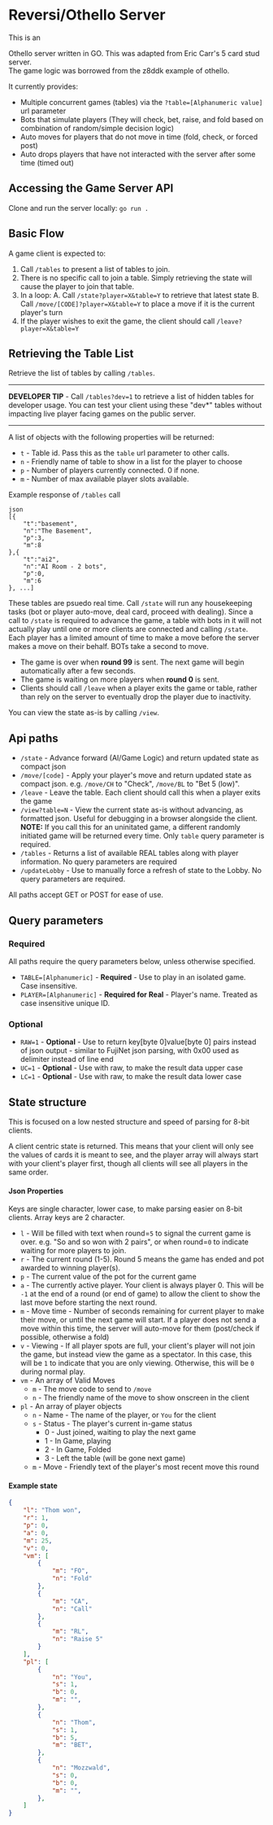 # Reversi/Othello Server
This is an 

Othello server written in GO. This was adapted from Eric Carr's 5 card stud server.  
The game logic was borrowed from the z8ddk example of othello.

It currently provides:
* Multiple concurrent games (tables) via the `?table=[Alphanumeric value]` url parameter
* Bots that simulate players (They will check, bet, raise, and fold based on combination of random/simple decision logic)
* Auto moves for players that do not move in time (fold, check, or forced post)
* Auto drops players that have not interacted with the server after some time (timed out)

## Accessing the Game Server API

Clone and run the server locally:
    ```
    go run .
    ```


## Basic Flow

A game client is expected to:

1. Call `/tables` to present a list of tables to join.
2. There is no specific call to join a table. Simply retrieving the state will cause the player to join that table.
2. In a loop:
    A. Call `/state?player=X&table=Y` to retrieve that latest state
    B. Call `/move/[CODE]?player=X&table=Y` to place a move if it is the current player's turn
3. If the player wishes to exit the game, the client should call `/leave?player=X&table=Y`


## Retrieving the Table List

Retrieve the list of tables by calling `/tables`. 
___
**DEVELOPER TIP** - Call `/tables?dev=1` to retrieve a list of hidden tables for developer usage. You can test your client using these "dev*" tables without impacting live player facing games on the public server.
___

A list of objects with the following properties will be returned:

* `t` - Table id. Pass this as the `table` url parameter to other calls.
* `n` - Friendly name of table to show in a list for the player to choose
* `p` - Number of players currently connected. 0 if none.
* `m` - Number of max available player slots available.

Example response of `/tables` call
```
json
[{
    "t":"basement",
    "n":"The Basement",
    "p":3,
    "m":8
},{
    "t":"ai2",
    "n":"AI Room - 2 bots",
    "p":0,
    "m":6
}, ...]
```

These tables are psuedo real time. Call `/state` will run any housekeeping tasks (bot or player auto-move, deal card, proceed with dealing). Since a call to `/state` is required to advance the game, a table with bots in it will not actually play until one or more clients are connected and calling `/state`. Each player has a limited amount of time to make a move before the server makes a move on their behalf. BOTs take a second to move.

* The game is over when **round 99** is sent. The next game will begin automatically after a few seconds.
* The game is waiting on more players when **round 0** is sent.
* Clients should call `/leave` when a player exits the game or table, rather than rely on the server to eventually drop the player due to inactivity.

You can view the state as-is by calling `/view`.

## Api paths

* `/state` - Advance forward (AI/Game Logic) and return updated state as compact json
* `/move/[code]` - Apply your player's move and return updated state as compact json. e.g. ``/move/CH`` to "Check", ``/move/BL`` to "Bet 5 (low)".
* `/leave` - Leave the table. Each client should call this when a player exits the game
* `/view?table=N` - View the current state as-is without advancing, as formatted json. Useful for debugging in a browser alongside the client. **NOTE:** If you call this for an uninitated game, a different randomly initiated game will be returned every time. Only `table` query parameter is required.
* `/tables` - Returns a list of available REAL tables along with player information. No query parameters are required
* `/updateLobby` - Use to manually force a refresh of state to the Lobby. No query parameters are required.

All paths accept GET or POST for ease of use.

## Query parameters

### Required
All paths require the query parameters below, unless otherwise specified.
* `TABLE=[Alphanumeric]` - **Required** - Use to play in an isolated game. Case insensitive.
* `PLAYER=[Alphanumeric]` - **Required for Real** - Player's name. Treated as case insensitive unique ID.

### Optional
* `RAW=1` - **Optional** - Use to return key[byte 0]value[byte 0] pairs instead of json output - similar to FujiNet json parsing, with 0x00 used as delimiter instead of line end
* `UC=1` - **Optional** - Use with raw, to make the result data upper case
* `LC=1` - **Optional** - Use with raw, to make the result data lower case

## State structure
This is focused on a low nested structure and speed of parsing for 8-bit clients.

A client centric state is returned. This means that your client will only see the values of cards it is meant to see, and the player array will always start with your client's player first, though all clients will see all players in the same order.

#### Json Properties
Keys are single character, lower case, to make parsing easier on 8-bit clients. Array keys are 2 character.

* `l` - Will be filled with text when round=`5` to signal the current game is over. e.g. "So and so won with 2 pairs", or when round=`0` to indicate waiting for more players to join.
* `r` - The current round (1-5). Round 5 means the game has ended and pot awarded to winning player(s).
* `p` - The current value of the pot for the current game
* `a` - The currently active player. Your client is always player 0. This will be `-1` at the end of a round (or end of game) to allow the client to show the last move before starting the next round.
* `m` - Move time - Number of seconds remaining for current player to make their move, or until the next game will start. If a player does not send a move within this time, the server will auto-move for them (post/check if possible, otherwise a fold)
* `v` - Viewing - If all player spots are full, your client's player will not join the game, but instead view the game as a spectator.  In this case, this will be `1` to indicate that you are only viewing. Otherwise, this will be `0` during normal play. 
* `vm` - An array of Valid Moves
    * `m` - The move code to send to `/move`
    * `n` - The friendly name of the move to show onscreen in the client
* `pl` - An array of player objects
    * `n` - Name - The name of the player, or `You` for the client
    * `s` - Status - The player's current in-game status
        * 0 - Just joined, waiting to play the next game
        * 1 - In Game, playing
        * 2 - In Game, Folded
        * 3 - Left the table (will be gone next game)
    * `m` - Move - Friendly text of the player's most recent move this round
        

#### Example state

```json
{
    "l": "Thom won",
    "r": 1,
    "p": 0,
    "a": 0,
    "m": 25,
    "v": 0,
    "vm": [
        {
            "m": "FO",
            "n": "Fold"
        },
        {
            "m": "CA",
            "n": "Call"
        },
        {
            "m": "RL",
            "n": "Raise 5"
        }
    ],
    "pl": [
        {
            "n": "You",
            "s": 1,
            "b": 0,
            "m": "",
        },
        {
            "n": "Thom",
            "s": 1,
            "b": 5,
            "m": "BET",
        },
        {
            "n": "Mozzwald",
            "s": 0,
            "b": 0,
            "m": "",
        },
    ]
}
```

